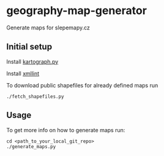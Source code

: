 geography-map-generator
=======================

Generate maps for slepemapy.cz


## Initial setup

Install [kartograph.py](http://kartograph.org/docs/kartograph.py/#installing-kartograph-py)

Install [xmllint](http://xmlsoft.org/xmllint.html)

To download public shapefiles for already defined maps run
```
./fetch_shapefiles.py 
```

## Usage 

To get more info on how to generate maps run:

```
cd <path_to_your_local_git_repo>
./generate_maps.py
```
